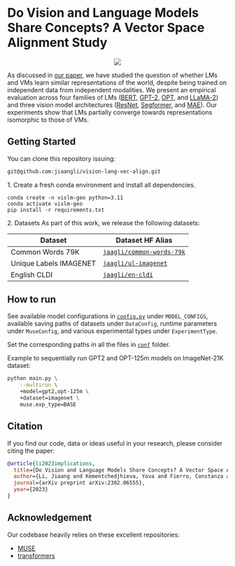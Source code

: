 # Do Vision and Language Models Share Concepts? A Vector Space Alignment Study

<p align="center">
  <img src="https://github.com/jiaangli/VLCA/assets/steps.png"/>
</p>

As discussed in [our paper](https://arxiv.org/abs/2302.06555), we have studied the question of whether LMs and VMs learn similar representations of the world, despite being trained on independent data from independent modalities. We present an empirical evaluation across four families of LMs ([BERT](https://arxiv.org/abs/1810.04805), [GPT-2](https://cdn.openai.com/better-language-models/language_models_are_unsupervised_multitask_learners.pdf), [OPT](https://arxiv.org/abs/2205.01068), and [LLaMA-2](https://arxiv.org/abs/2307.09288)) and three vision model architectures ([ResNet](https://arxiv.org/abs/1512.03385), [Segformer](https://arxiv.org/abs/2105.15203), and [MAE](https://arxiv.org/abs/2111.06377)). Our experiments show that LMs partially converge towards representations isomorphic to those of VMs.

## Getting Started
You can clone this repository issuing:
```bash
git@github.com:jiaangli/vision-lang-vec-align.git
```

1\. Create a fresh conda environment and install all dependencies.
```text
conda create -n vislm-geo python=3.11
conda activate vislm-geo
pip install -r requirements.txt
```
2\. Datasets
As part of this work, we release the following datasets:

| Dataset | Dataset HF Alias |
| ---------- | ----------- |
| Common Words 79K | [`jaagli/common-words-79k`](https://huggingface.co/datasets/jaagli/common-words-79k)
| Unique Labels IMAGENET | [`jaagli/ul-imagenet`](https://huggingface.co/datasets/jaagli/ul-imagenet)
| English CLDI | [`jaagli/en-cldi`](https://huggingface.co/datasets/jaagli/en-cldi)

## How to run

See available model configurations in [`config.py`](./src/config.py) under `MODEL_CONFIGS`, available saving paths of datasets under `DataConfig`, runtime parameters under `MuseConfig`, and various experimental types under `ExperimentType`.

Set the corresponding paths in all the files in [`conf`](./conf) folder.

Example to sequentially run GPT2 and OPT-125m models on ImageNet-21K dataset:

```bash
python main.py \
    --multirun \
    +model=gpt2,opt-125m \
    +dataset=imagenet \
    muse.exp_type=BASE
```

## Citation
If you find our code, data or ideas useful in your research, please consider citing the paper:
```bibtex
@article{li2023implications,
  title={Do Vision and Language Models Share Concepts? A Vector Space Alignment Study},
  author={Li, Jiaang and Kementchedjhieva, Yova and Fierro, Constanza and S{\o}gaard, Anders},
  journal={arXiv preprint arXiv:2302.06555},
  year={2023}
}
```

## Acknowledgement

Our codebase heavily relies on these excellent repositories:
- [MUSE](https://github.com/facebookresearch/MUSE)
- [transformers](https://github.com/huggingface/transformers)